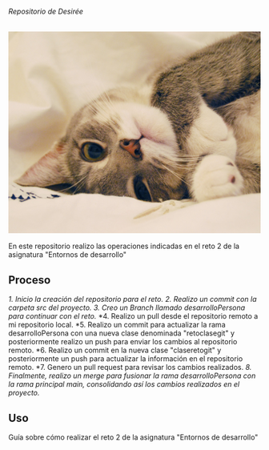 ###### Repositorio de Desirée

![Imagen de Portada](gatito.jpg)




En este repositorio realizo las operaciones indicadas en el reto 2 de la asignatura "Entornos de desarrollo"

## Proceso

*1. Inicio la creación del repositorio para el reto.*
*2. Realizo un commit con la carpeta src del proyecto.*
*3. Creo un Branch llamado desarrolloPersona para continuar con el reto.*
*4. Realizo un pull desde el repositorio remoto a mi repositorio local.
*5. Realizo un commit para actualizar la rama desarrolloPersona con una nueva clase denominada "retoclasegit" y posteriormente realizo un push para enviar los cambios al repositorio remoto.
*6. Realizo un commit en la nueva clase "claseretogit" y posteriormente un push para actualizar la información en el repositorio remoto.
*7. Genero un pull request para revisar los cambios realizados.
*8. Finalmente, realizo un merge para fusionar la rama desarrolloPersona con la rama principal main, consolidando así los cambios realizados en el proyecto.*




## Uso

Guía sobre cómo realizar el reto 2 de la asignatura "Entornos de desarrollo"





